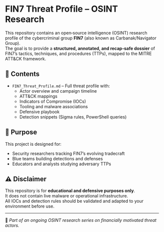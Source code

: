 # FIN7 Threat Profile – OSINT Research

This repository contains an open‑source intelligence (OSINT) research profile of the cybercriminal group **FIN7** (also known as Carbanak/Navigator Group).  
The goal is to provide a **structured, annotated, and recap‑safe dossier** of FIN7’s tactics, techniques, and procedures (TTPs), mapped to the MITRE ATT&CK framework.

## 📌 Contents
- `FIN7_Threat_Profile.md` – Full threat profile with:
  - Actor overview and campaign timeline
  - ATT&CK mappings
  - Indicators of Compromise (IOCs)
  - Tooling and malware associations
  - Defensive playbook
  - Detection snippets (Sigma rules, PowerShell queries)

## 🎯 Purpose
This project is designed for:
- Security researchers tracking FIN7’s evolving tradecraft  
- Blue teams building detections and defenses  
- Educators and analysts studying adversary TTPs  

## ⚠️ Disclaimer
This repository is for **educational and defensive purposes only**.  
It does not contain live malware or operational infrastructure.  
All IOCs and detection rules should be validated and adapted to your environment before use.

---

🔎 *Part of an ongoing OSINT research series on financially motivated threat actors.*
